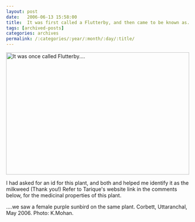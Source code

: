 ```yaml
---
layout: post
date:	2006-06-13 15:58:00
title:  It was first called a Flutterby, and then came to be known as.....
tags: [archived-posts]
categories: archives
permalink: /:categories/:year/:month/:day/:title/
---
```

<A title="Photo Sharing" href="http://www.flickr.com/photos/86494503@N00/166370497/"><IMG height=333 alt="It was once called Flutterby...." src="http://static.flickr.com/58/166370497_f1c4152d5a.jpg" width=500></A>

I had asked for an id for this plant, and both <LJ user="asakiyume"> and <LJ user="tariquesani"> helped me identify it as the milkweed (Thank you!) Refer to Tarique's website link in the comments below, for the medicinal properties of this plant.

....we saw a female purple sunbird on the same plant. Corbett, Uttaranchal, May 2006. Photo: K.Mohan.
